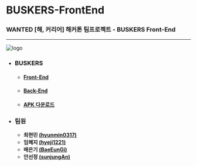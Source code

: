 # BUSKERS-FrontEnd

### WANTED [해, 커리어] 해커톤 팀프로젝트 - BUSKERS Front-End

---

![logo](https://github.com/hyunmin0317/BUSKERS-FrontEnd/blob/master/github/logo.jpg?raw=true)

* ### BUSKERS

  * #### [Front-End](https://github.com/hyunmin0317/BUSKERS-FrontEnd)

  * #### [Back-End](https://github.com/hyunmin0317/BUSKERS-BackEnd)

  * #### [APK 다운로드](https://github.com/hyunmin0317/BUSKERS-FrontEnd/blob/master/github/BUSKERS.apk?raw=true)

* ### 팀원

  * **최현민 [(hyunmin0317)](https://github.com/hyunmin0317?tab=repositories)**
  * **임혜지 [(hyeji1221)](https://github.com/hyeji1221)**
  * **배은기 [(BaeEunGi)](https://github.com/BaeEunGi)**
  * **안선정 [(sunjungAn)](https://github.com/sunjungAn)**

